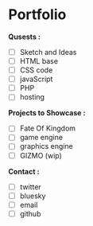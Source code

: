 # Portfolio

**Qusests :**
- [ ] Sketch and Ideas
- [ ] HTML base
- [ ] CSS code
- [ ] javaScript
- [ ] PHP
- [ ] hosting

**Projects to Showcase :**
- [ ] Fate Of Kingdom
- [ ] game engine
- [ ] graphics engine
- [ ] GIZMO (wip)

**Contact :**
- [ ] twitter
- [ ] bluesky
- [ ] email
- [ ] github
